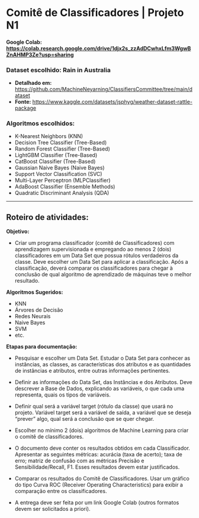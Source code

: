 # Comitê de Classificadores | Projeto N1

#### Google Colab: https://colab.research.google.com/drive/1djx2s_zzAdDCwhxLfm3WgwBZnAHMP3Ze?usp=sharing

### Dataset escolhido: Rain in Australia
- **Detalhado em:** https://github.com/MachineNeyarning/ClassifiersCommittee/tree/main/dataset
- **Fonte:** https://www.kaggle.com/datasets/jsphyg/weather-dataset-rattle-package

### Algoritmos escolhidos:
- K-Nearest Neighbors (KNN)
- Decision Tree Classifier (Tree-Based)
- Random Forest Classifier (Tree-Based)
- LightGBM Classifier (Tree-Based)
- CatBoost Classifier (Tree-Based)
- Gaussian Naive Bayes (Naive Bayes)
- Support Vector Classification (SVC)
- Multi-Layer Perceptron (MLPClassifier)
- AdaBoost Classifier (Ensemble Methods)
- Quadratic Discriminant Analysis (QDA)


-----------------------------------
## Roteiro de atividades:
**Objetivo:**
- Criar um programa classificador (comitê de Classificadores) com aprendizagem supervisionada e
empregando ao menos 2 (dois) classificadores em um Data Set que possua rótulos verdadeiros da classe.
Deve escolher um Data Set para aplicar a classificação. Após a classificação, deverá comparar os
classificadores para chegar à conclusão de qual algoritmo de aprendizado de máquinas teve o melhor
resultado.

**Algoritmos Sugeridos:**
- KNN    
- Árvores de Decisão       
- Redes Neurais     
- Naive Bayes      
- SVM        
- etc.

**Etapas para documentação:**
- Pesquisar e escolher um Data Set. Estudar o Data Set para conhecer as instâncias, as classes, as
características dos atributos e as quantidades de instâncias e atributos, entre outras informações
pertinentes.

- Definir as informações do Data Set, das Instâncias e dos Atributos. Deve descrever a Base de Dados,
explicando as variáveis, o que cada uma representa, quais os tipos de variáveis.

- Definir qual será a variável target (rótulo da classe) que usará no projeto. Variável target será a
variável de saída, a variável que se deseja “prever” algo, qual será a conclusão que se quer chegar.

- Escolher no mínimo 2 (dois) algoritmos de Machine Learning para criar o comitê de classificadores.

- O documento deve conter os resultados obtidos em cada Classificador. Apresentar as seguintes
métricas: acurácia (taxa de acerto); taxa de erro; matriz de confusão com as métricas Precisão e
Sensibilidade/Recall, F1. Esses resultados devem estar justificados.

- Comparar os resultados do Comitê de Classificadores. Usar um gráfico do tipo Curva ROC
(Receiver Operating Characteristics) para exibir a comparação entre os classificadores.

- A entrega deve ser feita por um link Google Colab (outros formatos devem ser solicitados a priori).
